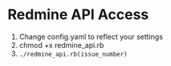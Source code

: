 Redmine API Access
==================
1.  Change config.yaml to reflect your settings
2.  chmod +x redmine_api.rb
3.  `./redmine_api.rb(issue_number)`
